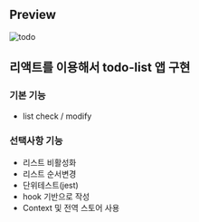 ## Preview 
![todo](https://user-images.githubusercontent.com/65179725/137449361-59dc29d3-4616-4c68-b54b-d96ce60be06d.PNG)

## 리액트를 이용해서 todo-list 앱 구현

### 기본 기능

- list check / modify
 
### 선택사항 기능
 
- 리스트 비활성화
- 리스트 순서변경  
- 단위테스트(jest)
- hook 기반으로 작성
- Context 및 전역 스토어 사용
 
 
  
